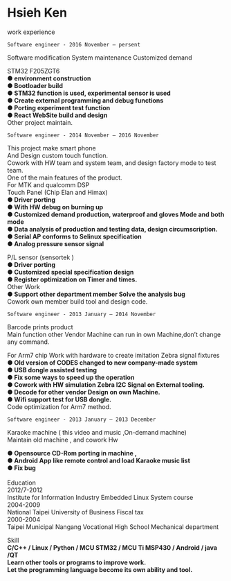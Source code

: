 <h1> Hsieh Ken </h1>

work experience
	
	Software engineer - 2016 November – persent
Software modification
System maintenance
Customized demand

STM32 F205ZGT6 </br>
<b>
● environment construction </br>
● Bootloader build </br>
● STM32 function is used, experimental sensor is used </br>
● Create external programming and debug functions </br>
● Porting experiment test function </br>
● React WebSite build and design </br>
</b>
Other project maintain. </br>

	Software engineer - 2014 November – 2016 November

This project make smart phone </br>
And Design custom touch function. </br>
Cowork with HW team and system team, and design factory mode to test team. </br>
One of the main features of the product. </br>
For MTK and qualcomm DSP </br>
Touch Panel (Chip Elan and Himax) </br>
<b>
● Driver porting </br>
● With HW debug on burning up </br>
● Customized demand production, waterproof and gloves Mode and both mode </br>
● Data analysis of production and testing data, design circumscription. </br>
● Serial AP conforms to Selinux specification </br>
● Analog pressure sensor signal </br>
</b>

P/L sensor (sensortek ) </br>
<b>
● Driver porting </br>
● Customized special specification design </br>
● Register optimization on Timer and times. </br>
</b>
Other Work </br>
<b>
● Support other department member Solve the analysis bug </br>
</b>
Cowork own member build tool and design code. </br>

	Software engineer - 2013 January – 2014 November
Barcode prints product </br>
Main function other Vendor Machine can run in own Machine,don’t change any command. </br>

For Arm7 chip Work with hardware to create imitation Zebra signal fixtures </br>
<b>
● Old version of CODES changed to new company-made system </br>
● USB dongle assisted testing </br>
● Fix some ways to speed up the operation </br>
● Cowork with HW simulation Zebra I2C Signal on External tooling. </br>
● Decode for other vendor Design on own Machine. </br>
● Wifi support test for USB dongle. </br>
</b>
Code optimization for Arm7 method. </br>

	Software engineer - 2013 January – 2013 December 
Karaoke machine ( this video and music ,On-demand machine) </br>
Maintain old machine , and cowork Hw </br>

<b>
● Opensource CD-Rom porting in machine , </br>
● Android App like remote control and load Karaoke music list </br>
● Fix bug </br>
</b>
</br>
Education </br>
	2012/7-2012 </br>
	Institute for Information Industry Embedded Linux System course </br>
	2004-2009 </br>
National Taipei University of Business Fiscal tax </br>
2000-2004 </br>
Taipei Municipal Nangang Vocational High School Mechanical department </br>

Skill </br>
<b>
	C/C++ / Linux / Python / MCU STM32 / MCU Ti MSP430 / Android / java /QT </br>
	Learn other tools or programs to improve work. </br>
<b>
 Let the programming language become its own ability and tool. </br>

